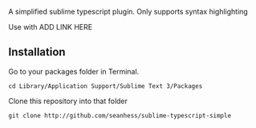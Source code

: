 A simplified sublime typescript plugin. Only supports syntax highlighting

Use with ADD LINK HERE

Installation
------------

Go to your packages folder in Terminal. 

    cd Library/Application Support/Sublime Text 3/Packages

Clone this repository into that folder

    git clone http://github.com/seanhess/sublime-typescript-simple
